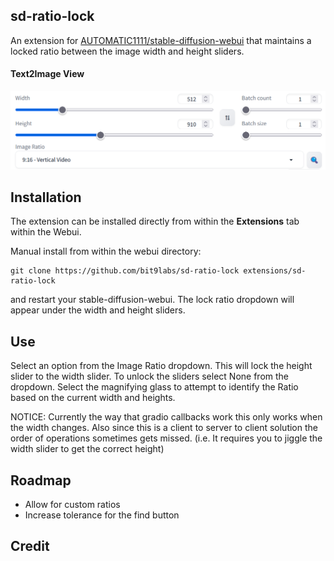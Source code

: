 ## sd-ratio-lock

An extension for [AUTOMATIC1111/stable-diffusion-webui](https://github.com/AUTOMATIC1111/stable-diffusion-webui) that maintains a locked ratio between the image width and height sliders.

#### Text2Image View
![Ratio Lock](./screenshots/screenshot.png?raw=true "Ratio Lock")

## Installation

The extension can be installed directly from within the **Extensions** tab within the Webui.

Manual install from within the webui directory:

	git clone https://github.com/bit9labs/sd-ratio-lock extensions/sd-ratio-lock

and restart your stable-diffusion-webui. The lock ratio dropdown will appear under the width and height sliders.

## Use

Select an option from the Image Ratio dropdown. This will lock the height slider to the width slider. To unlock the sliders select None from the dropdown. Select the magnifying glass to attempt to identify the Ratio based on the current width and heights.

NOTICE: Currently the way that gradio callbacks work this only works when the width changes. Also since this is a client to server to client solution the order of operations sometimes gets missed. (i.e. It requires you to jiggle the width slider to get the correct height)

## Roadmap

- Allow for custom ratios
- Increase tolerance for the find button

## Credit
